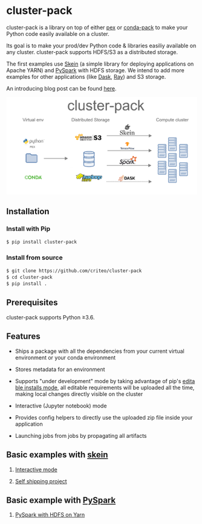 # cluster-pack

cluster-pack is a library on top of either [pex][pex] or [conda-pack][conda-pack] to make your Python code easily available on a cluster.

Its goal is to make your prod/dev Python code & libraries easiliy available on any cluster. cluster-pack supports HDFS/S3 as a distributed storage.

The first examples use [Skein][skein] (a simple library for deploying applications on Apache YARN) and [PySpark](https://spark.apache.org/docs/latest/quick-start.html) with HDFS storage. We intend to add more examples for other applications (like [Dask](https://dask.org/), [Ray](https://ray.readthedocs.io/en/latest/index.html)) and S3 storage.

An introducing blog post can be found [here](https://medium.com/criteo-labs/open-sourcing-cluster-pack-700f46c139a).

![cluster-pack](https://github.com/criteo/cluster-pack/blob/master/cluster_pack.png?raw=true)

## Installation

### Install with Pip

```bash
$ pip install cluster-pack
```

### Install from source

```bash
$ git clone https://github.com/criteo/cluster-pack
$ cd cluster-pack
$ pip install .
```

## Prerequisites

cluster-pack supports Python ≥3.6.

## Features

- Ships a package with all the dependencies from your current virtual environment or your conda environment

- Stores metadata for an environment

- Supports "under development" mode by taking advantage of pip's [editable installs mode][editable_installs_mode], all editable requirements will be uploaded all the time, making local changes directly visible on the cluster

- Interactive (Jupyter notebook) mode

- Provides config helpers to directly use the uploaded zip file inside your application

- Launching jobs from jobs by propagating all artifacts


## Basic examples with [skein][skein]

1) [Interactive mode](https://github.com/criteo/cluster-pack/blob/master/examples/interactive-mode/README.md)

2) [Self shipping project](https://github.com/criteo/cluster-pack/blob/master/examples/skein-project/README.md)


## Basic example with [PySpark](https://spark.apache.org/docs/latest/quick-start.html)

1) [PySpark with HDFS on Yarn](https://github.com/criteo/cluster-pack/blob/master/examples/spark/spark_example.py)


[pex]: https://github.com/pantsbuild/pex
[conda-pack]: https://github.com/conda/conda-pack
[editable_installs_mode]: https://pip.pypa.io/en/stable/reference/pip_install/#editable-installs
[skein]: https://jcrist.github.io/skein/
